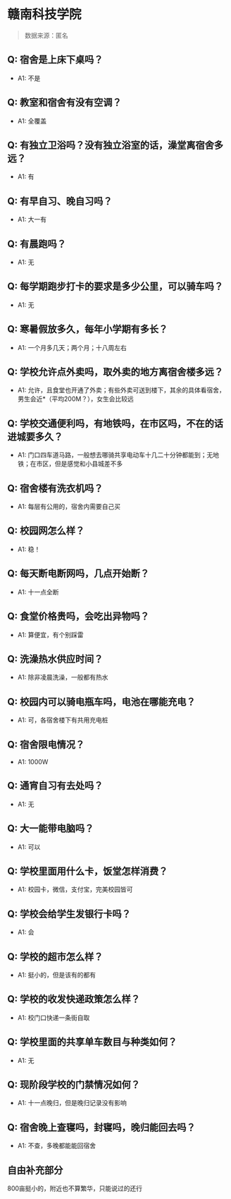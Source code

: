 # 赣南科技学院

> 数据来源：匿名

## Q: 宿舍是上床下桌吗？

- A1: 不是

## Q: 教室和宿舍有没有空调？

- A1: 全覆盖

## Q: 有独立卫浴吗？没有独立浴室的话，澡堂离宿舍多远？

- A1: 有

## Q: 有早自习、晚自习吗？

- A1: 大一有

## Q: 有晨跑吗？

- A1: 无

## Q: 每学期跑步打卡的要求是多少公里，可以骑车吗？

- A1: 无

## Q: 寒暑假放多久，每年小学期有多长？

- A1: 一个月多几天；两个月；十八周左右

## Q: 学校允许点外卖吗，取外卖的地方离宿舍楼多远？

- A1: 允许，且食堂也开通了外卖；有些外卖可送到楼下，其余的具体看宿舍，男生会近\*（平均200M？），女生会比较远

## Q: 学校交通便利吗，有地铁吗，在市区吗，不在的话进城要多久？

- A1: 门口四车道马路，一般想去哪骑共享电动车十几二十分钟都能到；无地铁；在市区，但是感觉和小县城差不多

## Q: 宿舍楼有洗衣机吗？

- A1: 每层有公用的，宿舍内需要自己买

## Q: 校园网怎么样？

- A1: 稳！

## Q: 每天断电断网吗，几点开始断？

- A1: 十一点全断

## Q: 食堂价格贵吗，会吃出异物吗？

- A1: 算便宜，有个别踩雷

## Q: 洗澡热水供应时间？

- A1: 除非凌晨洗澡，一般都有热水

## Q: 校园内可以骑电瓶车吗，电池在哪能充电？

- A1: 可，各宿舍楼下有共用充电桩

## Q: 宿舍限电情况？

- A1: 1000W

## Q: 通宵自习有去处吗？

- A1: 无

## Q: 大一能带电脑吗？

- A1: 可以

## Q: 学校里面用什么卡，饭堂怎样消费？

- A1: 校园卡，微信，支付宝，完美校园皆可

## Q: 学校会给学生发银行卡吗？

- A1: 会

## Q: 学校的超市怎么样？

- A1: 挺小的，但是该有的都有

## Q: 学校的收发快递政策怎么样？

- A1: 校门口快递一条街自取

## Q: 学校里面的共享单车数目与种类如何？

- A1: 无

## Q: 现阶段学校的门禁情况如何？

- A1: 十一点晚归，但是晚归记录没有影响

## Q: 宿舍晚上查寝吗，封寝吗，晚归能回去吗？

- A1: 不查，多晚都能能回宿舍

## 自由补充部分

800亩挺小的，附近也不算繁华，只能说过的还行